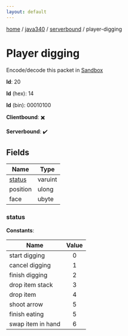 ```yaml
---
layout: default
---
```


[home](/)  /  [java340](/protocol/java340)  /  [serverbound](/protocol/java340/serverbound)  /  player-digging

# Player digging

Encode/decode this packet in [Sandbox](../../../sandbox/java340#serverbound.player_digging)

**Id**: 20

**Id** (hex): 14

**Id** (bin): 00010100

**Clientbound**: ✖️

**Serverbound**: ✔️

## Fields

Name | Type
---|---
[status](#status) | varuint
position | ulong
face | ubyte

### status

**Constants**:

Name | Value
---|:---:
start digging | 0
cancel digging | 1
finish digging | 2
drop item stack | 3
drop item | 4
shoot arrow | 5
finish eating | 5
swap item in hand | 6
